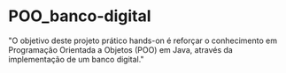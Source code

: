 # POO_banco-digital
"O objetivo deste projeto prático hands-on é reforçar o conhecimento em Programação Orientada a Objetos (POO) em Java, através da implementação de um banco digital."
